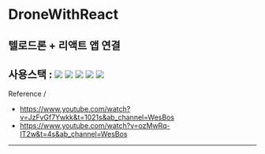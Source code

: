 # DroneWithReact
텔로드론 + 리액트 앱 연결
------
사용스택 : <img src="https://img.shields.io/badge/React-545454?style=flat-square&logo=react&logoColor=0094F5"/> <img src="https://img.shields.io/badge/Styled-Component-545454?style=flat-square&logo=styled-components&logoColor=0094F5"/> <img src="https://img.shields.io/badge/Node.js-545454?style=flat-square&logo=Node.js&logoColor=0094F5"/> <img src="https://img.shields.io/badge/Socket.io-545454?style=flat-square&logo=Socket.io&logoColor=0094F5"/>  <img src="https://img.shields.io/badge/Python-545454?style=flat-square&logo=Python&logoColor=0094F5"/>
------
Reference / 
 * https://www.youtube.com/watch?v=JzFvGf7Ywkk&t=1021s&ab_channel=WesBos
 * https://www.youtube.com/watch?v=ozMwRq-IT2w&t=4s&ab_channel=WesBos
------

